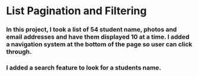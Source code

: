 # List Pagination and Filtering

### In this project, I took a list of 54 student name, photos and email addresses and have them displayed 10 at a time. I added a navigation system at the bottom of the page so user can click through.

### I added a search feature to look for a students name.
